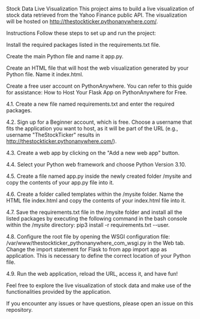 Stock Data Live Visualization
This project aims to build a live visualization of stock data retrieved from the Yahoo Finance public API. The visualization will be hosted on http://thestockticker.pythonanywhere.com/.

Instructions
Follow these steps to set up and run the project:

Install the required packages listed in the requirements.txt file.

Create the main Python file and name it app.py.

Create an HTML file that will host the web visualization generated by your Python file. Name it index.html.

Create a free user account on PythonAnywhere. You can refer to this guide for assistance: How to Host Your Flask App on PythonAnywhere for Free.

4.1. Create a new file named requirements.txt and enter the required packages.

4.2. Sign up for a Beginner account, which is free. Choose a username that fits the application you want to host, as it will be part of the URL (e.g., username "TheStockTicker" results in http://thestockticker.pythonanywhere.com/).

4.3. Create a web app by clicking on the "Add a new web app" button.

4.4. Select your Python web framework and choose Python Version 3.10.

4.5. Create a file named app.py inside the newly created folder /mysite and copy the contents of your app.py file into it.

4.6. Create a folder called templates within the /mysite folder. Name the HTML file index.html and copy the contents of your index.html file into it.

4.7. Save the requirements.txt file in the /mysite folder and install all the listed packages by executing the following command in the bash console within the /mysite directory: pip3 install -r requirements.txt --user.

4.8. Configure the root file by opening the WSGI configuration file: /var/www/thestockticker_pythonanywhere_com_wsgi.py in the Web tab. Change the import statement for Flask to from app import app as application. This is necessary to define the correct location of your Python file.

4.9. Run the web application, reload the URL, access it, and have fun!

Feel free to explore the live visualization of stock data and make use of the functionalities provided by the application.

If you encounter any issues or have questions, please open an issue on this repository.





